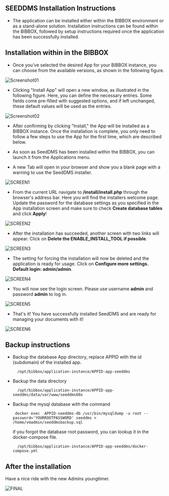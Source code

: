 ## SEEDDMS Installation Instructions 

* The application can be installed either within the BIBBOX environment or as a stand-alone solution. Installation instructions can be found within the BIBBOX, followed by setup instructions required once the application has been successfully installed.

## Installation within in the BIBBOX

* Once you've selected the desired App for your BIBBOX instance, you can choose from the available versions, as shown in the following figure.

![Screenshot01](assets/seeddms_6.0.19_inst.png)

* Clicking "Install App" will open a new window, as illustrated in the following figure. Here, you can define the necessary entries. Some fields come pre-filled with suggested options, and if left unchanged, these default values will be used as the entries.

![Screenshot02](assets/seeddms_inst2.png)

* After confirming by clicking "Install," the App will be installed as a BIBBOX instance. Once the installation is complete, you only need to follow a few steps to use the App for the first time, which are described below.

* As soon as SeedDMS has been installed within the BIBBOX, you can launch it from the Applications menu.

* A new Tab will open in your browser and show you a blank page with a warning to use the SeedDMS installer.

![SCREEN1](/assets/screen-01.jpg)

* From the current URL navigate to **/install/install.php** through the browser's address bar. Here you will find the installers welcome page. 
Update the password for the database settings as you specified in the App installation screen and 
make sure to check **Create database tables** and click **Apply**!

![SCREEN2](/assets/screen-03.jpg)

* After the installation has succeeded, another screen with two links will appear. 
Click on **Delete the ENABLE_INSTALL_TOOL if possible**.

![SCREEN3](/assets/screen-04.jpg)

* The setting for forcing the installation will now be deleted and the application is ready for usage. Click on **Configure more settings. Default login: admin/admin**.

![SCREEN4](/assets/screen-05.jpg)

* You will now see the login screen. Please use username **admin** and password **admin** to log in.

![SCREEN5](/assets/screen-06.jpg)

* That's it! You have successfully installed SeedDMS and are ready for managing your documents with it!

![SCREEN6](/assets/screen-07.jpg)


## Backup instructions

* Backup the database App directory, replace APPID with the id (subdomain) of the installed app. 

        /opt/bibbox/application-instance/APPID-app-seeddms
        
* Backup the data directory 
    
        /opt/bibbox/application-instance/APPID-app-seeddms/data/var/www/seeddms60x
        
* Backup the mysql database with the command
       
       docker exec  APPID-seeddms-db /usr/bin/mysqldump -u root --password='YOURROOTPASSWORD' seeddms > /home/vmadmin/seeddmsbackup.sql

   if you forgot the database root password, you can lookup it in the docker-compose file. 
   
        /opt/bibbox/application-instance/APPID-app-seeddms/docker-compose.yml

## After the installation

Have a nice ride with the new Admins youngtimer.

![FINAL](/assets/install-screen-final.jpg)
